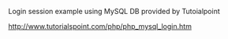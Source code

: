 Login session example using MySQL DB provided by Tutoialpoint

http://www.tutorialspoint.com/php/php_mysql_login.htm
